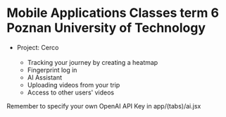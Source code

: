 # Mobile Applications Classes term 6 Poznan University of Technology
* Project: Cerco <br> <br>
  * Tracking your journey by creating a heatmap
  * Fingerprint log in
  * AI Assistant
  * Uploading videos from your trip
  * Access to other users' videos

Remember to specify your own OpenAI API Key in app/(tabs)/ai.jsx
